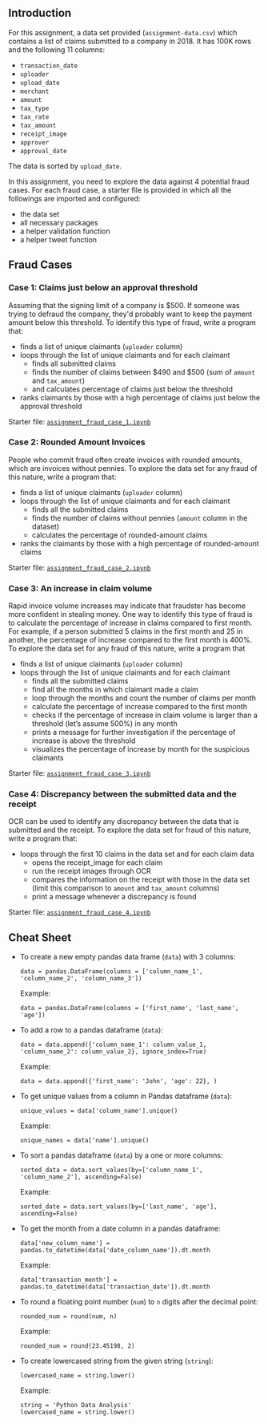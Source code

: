 ## Introduction
For this assignment, a data set provided (`assignment-data.csv`) which contains a list of claims submitted to a company in 2018. It has 100K rows and the following 11 columns:
- `transaction_date`
- `uploader`
- `upload_date`
- `merchant`
- `amount`
- `tax_type`
- `tax_rate`
- `tax_amount`
- `receipt_image`
- `approver`
- `approval_date`

The data is sorted by `upload_date`.

In this assignment, you need to explore the data against 4 potential fraud cases. For each fraud case, a starter file is provided in which all the followings are imported and configured:
- the data set
- all necessary packages
- a helper validation function
- a helper tweet function


## Fraud Cases
### Case 1: Claims just below an approval threshold
Assuming that the signing limit of a company is $500. If someone was trying to defraud the company, they'd probably want to keep the payment amount below this threshold. To identify this type of fraud, write a program that:
- finds a list of unique claimants (`uploader` column)
- loops through the list of unique claimants and for each claimant
   * finds all submitted claims
   * finds the number of claims between $490 and $500 (sum of `amount` and `tax_amount`)
   * and calculates percentage of claims just below the threshold
- ranks claimants by those with a high percentage of claims just below the approval threshold

Starter file: [`assignment_fraud_case_1.ipynb`](./assignment_fraud_case_1.ipynb)

### Case 2: Rounded Amount Invoices
People who commit fraud often create invoices with rounded amounts, which are invoices without pennies. To explore the data set for any fraud of this nature, write a program that:
- finds a list of unique claimants (`uploader` column)
- loops through the list of unique claimants and for each claimant
   * finds all the submitted claims
   * finds the number of claims without pennies (`amount` column in the dataset)
   * calculates the percentage of rounded-amount claims
- ranks the claimants by those with a high percentage of rounded-amount claims

Starter file: [`assignment_fraud_case_2.ipynb`](./assignment_fraud_case_2.ipynb)

### Case 3: An increase in claim volume
Rapid invoice volume increases may indicate that fraudster has become more confident in stealing money. One way to identify this type of fraud is to calculate the percentage of increase in claims compared to first month. For example, if a person submitted 5 claims in the first month and 25 in another, the percentage of increase compared to the first month is 400%. To explore the data set for any fraud of this nature, write a program that
- finds a list of unique claimants (`uploader` column)
- loops through the list of unique claimants and for each claimant
   * finds all the submitted claims
   * find all the months in which claimant made a claim
   * loop through the months and count the number of claims per month
   * calculate the percentage of increase compared to the first month
   * checks if the percentage of increase in claim volume is larger than a threshold (let’s assume 500%) in any month
   * prints a message for further investigation if the percentage of increase is above the threshold
   * visualizes the percentage of increase by month for the suspicious claimants

Starter file: [`assignment_fraud_case_3.ipynb`](./assignment_fraud_case_3.ipynb)


### Case 4: Discrepancy between the submitted data and the receipt
OCR can be used to identify any discrepancy between the data that is submitted and the receipt. To explore the data set for fraud of this nature, write a program that:
- loops through the first 10 claims in the data set and for each claim data
   * opens the receipt_image for each claim
   * run the receipt images through OCR
   * compares the information on the receipt with those in the data set (limit this comparison to `amount` and `tax_amount` columns)
   * print a message whenever a discrepancy is found

Starter file: [`assignment_fraud_case_4.ipynb`](./assignment_fraud_case_4.ipynb)


## Cheat Sheet
- To create a new empty pandas data frame (`data`) with 3 columns:

   ```
   data = pandas.DataFrame(columns = ['column_name_1', 'column_name_2', 'column_name_3'])
   ```

   Example:

   ```
   data = pandas.DataFrame(columns = ['first_name', 'last_name', 'age'])
   ```

- To add a row to a pandas dataframe (`data`):

   ```
   data = data.append({'column_name_1': column_value_1, 'column_name_2': column_value_2}, ignore_index=True)
   ```

   Example:

   ```
   data = data.append({'first_name': 'John', 'age': 22}, )
   ```

- To get unique values from a column in Pandas dataframe (`data`):

   ```
   unique_values = data['column_name'].unique()
   ```

   Example:

   ```
   unique_names = data['name'].unique()
   ```

- To sort a pandas dataframe (`data`) by a one or more columns:

   ```
   sorted_data = data.sort_values(by=['column_name_1', 'column_name_2'], ascending=False)
   ```

   Example:

   ```
   sorted_date = data.sort_values(by=['last_name', 'age'], ascending=False)
   ```

- To get the month from a date column in a pandas dataframe:

   ```
   data['new_column_name'] = pandas.to_datetime(data['date_column_name']).dt.month
   ```

   Example:

   ```
   data['transaction_month'] = pandas.to_datetime(data['transaction_date']).dt.month
   ```

- To round a floating point number (`num`) to `n` digits after the decimal point:

   ```
   rounded_num = round(num, n)
   ```

   Example:

   ```
   rounded_num = round(23.45198, 2)
   ```

- To create lowercased string from the given string (`string`):

   ```
   lowercased_name = string.lower()
   ```

   Example:

   ```
   string = 'Python Data Analysis'
   lowercased_name = string.lower()
   ```